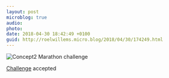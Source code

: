 ```yaml
---
layout: post
microblog: true
audio: 
photo: 
date: 2018-04-30 18:42:49 +0100
guid: http://roelwillems.micro.blog/2018/04/30/174249.html
---
```

![Concept2 Marathon challenge](https://roelwillems.com/uploads/2018/37f2320bca.png)

[Challenge](https://log.concept2.com/challenges/marathon) accepted
